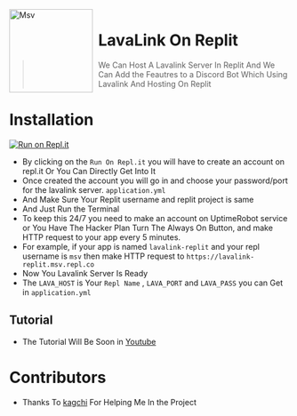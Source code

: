 <img width="150" height="150" align="left" style="float: left; margin: 0 10px 0 0;" alt="Msv" src="https://upload.wikimedia.org/wikipedia/commons/thumb/b/b2/Repl.it_logo.svg/1200px-Repl.it_logo.svg.png"> 

# LavaLink On Replit

> We Can Host A Lavalink Server In Replit And We Can Add the Feautres to a Discord Bot Which Using Lavalink And Hosting On Replit

#  Installation

[![Run on Repl.it](https://repl.it/badge/github/Just-Msv/lavalink-replit)](https://repl.it/githu/Just-Msv/lavalink-replit)
- By clicking on the `Run On Repl.it` you will have to create an account on repl.it Or You Can Directly Get Into It
- Once created the account you will go in and choose your password/port for the lavalink server. `application.yml`
- And Make Sure Your Replit username and replit project is same
- And Just Run the Terminal 
- To keep this 24/7 you need to make an account on UptimeRobot service or You Have The Hacker Plan Turn The Always On Button, and make HTTP request to your app every 5 minutes.
- For example, if your app is named `lavalink-replit` and your repl username is `msv` then make HTTP request to `https://lavalink-replit.msv.repl.co`
- Now You Lavalink Server Is Ready
- The `LAVA_HOST` is Your `Repl Name` , `LAVA_PORT` and `LAVA_PASS` you can Get in `application.yml`

## Tutorial 

- The Tutorial Will Be Soon in [Youtube](https://www.youtube.com/channel/UCEz62e3PmjcghMTU1O0U6EQ)

# Contributors

- Thanks To [kagchi](https://github.com/KagChi) For Helping Me In the Project
